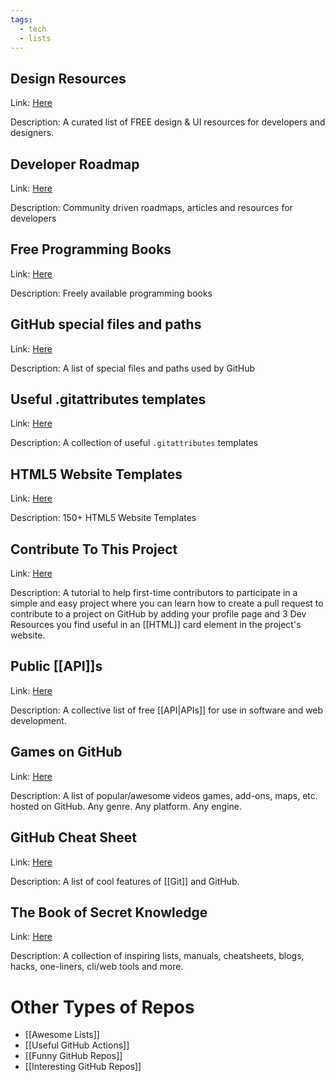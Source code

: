 ```yaml
---
tags:
  - tech
  - lists
---
```


## Design Resources
Link: [Here](https://github.com/bradtraversy/design-resources-for-developers)

Description: A curated list of FREE design & UI resources for developers and designers.

## Developer Roadmap
Link: [Here](https://github.com/kamranahmedse/developer-roadmap)

Description: Community driven roadmaps, articles and resources for developers

## Free Programming Books
Link: [Here](https://github.com/EbookFoundation/free-programming-books)

Description: Freely available programming books

## GitHub special files and paths
Link: [Here](https://github.com/joelparkerhenderson/github-special-files-and-paths)

Description: A list of special files and paths used by GitHub

## Useful .gitattributes templates
Link: [Here](https://github.com/alexkaratarakis/gitattributes)

Description: A collection of useful `.gitattributes` templates

## HTML5 Website Templates
Link: [Here](https://github.com/learning-zone/website-templates)

Description: 150+ HTML5 Website Templates

## Contribute To This Project
Link: [Here](https://github.com/Syknapse/Contribute-To-This-Project)

Description: A tutorial to help first-time contributors to participate in a simple and easy project where you can learn how to create a pull request to contribute to a project on GitHub by adding your profile page and 3 Dev Resources you find useful in an [[HTML]] card element in the project's website.

## Public [[API]]s
Link: [Here](https://github.com/bradtraversy/public-apis)

Description: A collective list of free [[API|APIs]] for use in software and web development.

## Games on GitHub
Link: [Here](https://github.com/leereilly/games)

Description: A list of popular/awesome videos games, add-ons, maps, etc. hosted on GitHub. Any genre. Any platform. Any engine.

## GitHub Cheat Sheet
Link: [Here](https://github.com/tiimgreen/github-cheat-sheet)

Description: A list of cool features of [[Git]] and GitHub.

## The Book of Secret Knowledge
Link: [Here](https://github.com/trimstray/the-book-of-secret-knowledge)

Description: A collection of inspiring lists, manuals, cheatsheets, blogs, hacks, one-liners, cli/web tools and more.

# Other Types of Repos

- [[Awesome Lists]]
- [[Useful GitHub Actions]]
- [[Funny GitHub Repos]]
- [[Interesting GitHub Repos]]



